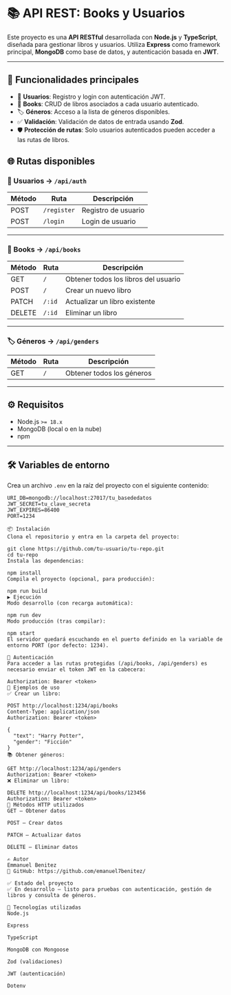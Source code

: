 # 📚 API REST: Books y Usuarios

Este proyecto es una **API RESTful** desarrollada con **Node.js** y **TypeScript**, diseñada para gestionar libros y usuarios. Utiliza **Express** como framework principal, **MongoDB** como base de datos, y autenticación basada en **JWT**.

---

## 🚀 Funcionalidades principales

- 🔐 **Usuarios**: Registro y login con autenticación JWT.
- 📖 **Books**: CRUD de libros asociados a cada usuario autenticado.
- 🏷️ **Géneros**: Acceso a la lista de géneros disponibles.
- ✅ **Validación**: Validación de datos de entrada usando **Zod**.
- 🛡️ **Protección de rutas**: Solo usuarios autenticados pueden acceder a las rutas de libros.


## 🌐 Rutas disponibles

### 🔐 Usuarios → `/api/auth`

| Método | Ruta          | Descripción             |
|--------|---------------|-------------------------|
| POST   | `/register`   | Registro de usuario     |
| POST   | `/login`      | Login de usuario        |

---

### 📘 Books → `/api/books`

| Método | Ruta         | Descripción                          |
|--------|--------------|--------------------------------------|
| GET    | `/`          | Obtener todos los libros del usuario |
| POST   | `/`          | Crear un nuevo libro                 |
| PATCH  | `/:id`       | Actualizar un libro existente        |
| DELETE | `/:id`       | Eliminar un libro                    |

---

### 🏷️ Géneros → `/api/genders`

| Método | Ruta         | Descripción                     |
|--------|--------------|---------------------------------|
| GET    | `/`          | Obtener todos los géneros       |

---

## ⚙️ Requisitos

- Node.js `>= 18.x`
- MongoDB (local o en la nube)
- npm

---

## 🛠️ Variables de entorno

Crea un archivo `.env` en la raíz del proyecto con el siguiente contenido:

```env
URI_DB=mongodb://localhost:27017/tu_basededatos
JWT_SECRET=tu_clave_secreta
JWT_EXPIRES=86400
PORT=1234

📦 Instalación
Clona el repositorio y entra en la carpeta del proyecto:

git clone https://github.com/tu-usuario/tu-repo.git
cd tu-repo
Instala las dependencias:

npm install
Compila el proyecto (opcional, para producción):

npm run build
▶️ Ejecución
Modo desarrollo (con recarga automática):

npm run dev
Modo producción (tras compilar):

npm start
El servidor quedará escuchando en el puerto definido en la variable de entorno PORT (por defecto: 1234).

🔐 Autenticación
Para acceder a las rutas protegidas (/api/books, /api/genders) es necesario enviar el token JWT en la cabecera:

Authorization: Bearer <token>
🧪 Ejemplos de uso
✅ Crear un libro:

POST http://localhost:1234/api/books
Content-Type: application/json
Authorization: Bearer <token>

{
  "text": "Harry Potter",
  "gender": "Ficción"
}
📚 Obtener géneros:

GET http://localhost:1234/api/genders
Authorization: Bearer <token>
❌ Eliminar un libro:

DELETE http://localhost:1234/api/books/123456
Authorization: Bearer <token>
🧭 Métodos HTTP utilizados
GET – Obtener datos

POST – Crear datos

PATCH – Actualizar datos

DELETE – Eliminar datos

✍️ Autor
Emmanuel Benitez
🔗 GitHub: https://github.com/emanuel7benitez/

✅ Estado del proyecto
✅ En desarrollo – listo para pruebas con autenticación, gestión de libros y consulta de géneros.

🧰 Tecnologías utilizadas
Node.js

Express

TypeScript

MongoDB con Mongoose

Zod (validaciones)

JWT (autenticación)

Dotenv